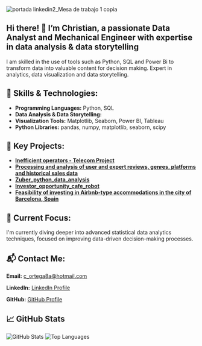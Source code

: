 ![portada linkedin2_Mesa de trabajo 1 copia](https://github.com/user-attachments/assets/07bafbf0-30a9-46ea-8db4-2b1a338df5d3)



## Hi there! 👋 I’m Christian, a passionate Data Analyst and Mechanical Engineer with expertise in data analysis & data storytelling

I am skilled in the use of tools such as Python, SQL and Power Bi to transform data into valuable content for decision making. Expert in analytics, data visualization and data storytelling.

## 🔧 Skills & Technologies:
- **Programming Languages:** Python, SQL
- **Data Analysis & Data Storytelling:**
- **Visualization Tools:** Matplotlib, Seaborn, Power BI, Tableau
- **Python Libraries:** pandas, numpy, matplotlib, seaborn, scipy

## 🌟 Key Projects:
- **[Inefficient operators - Telecom Project](https://github.com/christiandavidortegaochoa1990/proyecto_4_sp14_tripleten)**
- **[Processing and analysis of user and expert reviews, genres, platforms and historical sales data](https://github.com/christiandavidortegaochoa1990/proyecto_sprint6)**
- **[Zuber_python_data_analysis](https://github.com/christiandavidortegaochoa1990/Tripleten-Data-Analyst-Projects/tree/main/10_zuber_SQL_python_sp7)**
- **[Investor_opportunity_cafe_robot](https://github.com/christiandavidortegaochoa1990/Tripleten-Data-Analyst-Projects/tree/main/7_Investor_opportunity_cafe_robot_sp10)**
- **[Feasibility of investing in Airbnb-type accommodations in the city of Barcelona, Spain](https://github.com/christiandavidortegaochoa1990/projects_portfolio/tree/Datapath)**

## 🚀 Current Focus:

I'm currently diving deeper into advanced statistical data analytics techniques, focused on improving data-driven decision-making processes.

## 📬 Contact Me:

**Email:** c_ortega8a@hotmail.com  

**LinkedIn:** [LinkedIn Profile](https://www.linkedin.com/in/christianortega-dataanalyst/)

**GitHub:** [GitHub Profile](https://github.com/christiandavidortegaochoa1990)

## 📈 GitHub Stats
![GitHub Stats](https://github-readme-stats.vercel.app/api?username=christiandavidortegaochoa1990&show_icons=true&hide_title=true&count_private=true&hide=prs)
![Top Languages](https://github-readme-stats.vercel.app/api/top-langs/?username=christiandavidortegaochoa1990&layout=compact)
